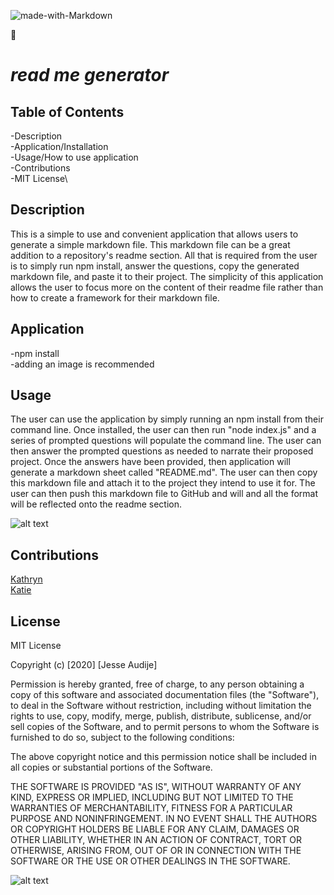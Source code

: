 

![made-with-Markdown](https://img.shields.io/badge/Made%20with-Markdown-1f425f.svg)

:100:

# _read me generator_

## Table of Contents

-Description\
-Application/Installation\
-Usage/How to use application\
-Contributions\
-MIT License\

## Description

This is a simple to use and convenient application that allows users to generate a simple markdown file. This markdown file can be a great addition to a repository's readme section. All that is required from the user is to simply run npm install, answer the questions, copy the generated markdown file, and paste it to their project. The simplicity of this application allows the user to focus more on the content of their readme file rather than how to create a framework for their markdown file.

## Application

-npm install\
-adding an image is recommended

## Usage

The user can use the application by simply running an npm install from their command line. Once installed, the user can then run "node index.js" and a series of prompted questions will populate the command line. The user can then answer the prompted questions as needed to narrate their proposed project. Once the answers have been provided, then application will generate a markdown sheet called "README.md". The user can then copy this markdown file and attach it to the project they intend to use it for. The user can then push this markdown file to GitHub and will and all the format will be reflected onto the readme section.

![alt text](./utils/READMEdemo.gif)

## Contributions

[Kathryn](https://github.com/katgrace0808)\
[Katie](https://github.com/kaitekelly)

## License

MIT License

Copyright (c) [2020] [Jesse Audije]

Permission is hereby granted, free of charge, to any person obtaining a copy of this software and associated documentation files (the "Software"), to deal in the Software without restriction, including without limitation the rights to use, copy, modify, merge, publish, distribute, sublicense, and/or sell copies of the Software, and to permit persons to whom the Software is furnished to do so, subject to the following conditions:

The above copyright notice and this permission notice shall be included in all copies or substantial portions of the Software.

THE SOFTWARE IS PROVIDED "AS IS", WITHOUT WARRANTY OF ANY KIND, EXPRESS OR IMPLIED, INCLUDING BUT NOT LIMITED TO THE WARRANTIES OF MERCHANTABILITY, FITNESS FOR A PARTICULAR PURPOSE AND NONINFRINGEMENT. IN NO EVENT SHALL THE AUTHORS OR COPYRIGHT HOLDERS BE LIABLE FOR ANY CLAIM, DAMAGES OR OTHER LIABILITY, WHETHER IN AN ACTION OF CONTRACT, TORT OR OTHERWISE, ARISING FROM, OUT OF OR IN CONNECTION WITH THE SOFTWARE OR THE USE OR OTHER DEALINGS IN THE SOFTWARE.

![alt text](https://github.com/audijej.png)


